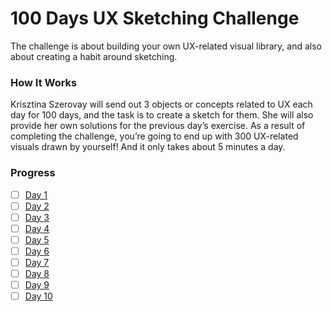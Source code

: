 # 100 Days UX Sketching Challenge

The challenge is about building your own UX-related visual library, and also about creating a habit around sketching.

### How It Works

Krisztina Szerovay will send out 3 objects or concepts related to UX each day for 100 days, and the task is to create a sketch for them. She will also provide her own solutions for the previous day’s exercise. As a result of completing the challenge, you’re going to end up with 300 UX-related visuals drawn by yourself! And it only takes about 5 minutes a day.

### Progress

* [ ] [Day 1](sketches/day-1.jpg)
* [ ] [Day 2](sketches/day-2.jpg)
* [ ] [Day 3](sketches/day-3.jpg)
* [ ] [Day 4](sketches/day-4.jpg)
* [ ] [Day 5](sketches/day-5.jpg)
* [ ] [Day 6](sketches/day-6.jpg)
* [ ] [Day 7](sketches/day-7.jpg)
* [ ] [Day 8](sketches/day-8.jpg)
* [ ] [Day 9](sketches/day-9.jpg)
* [ ] [Day 10](sketches/day-10.jpg)
